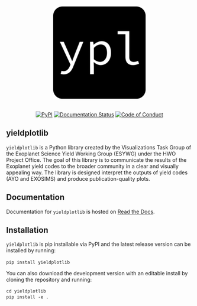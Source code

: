 <p align="center">
  <img width = 250 src="https://raw.githubusercontent.com/coreyspohn/yieldplotlib/main/docs/_static/logo.png" alt="yieldplotlib logo" />
  <br><br>
</p>

<p align="center">
  <a href="https://pypi.org/project/yieldplotlib/"><img src="https://img.shields.io/pypi/v/yieldplotlib.svg?style=flat-square&logo=pypi" alt="PyPI"/></a>
  <a href="https://yieldplotlib.readthedocs.io"><img src="https://readthedocs.org/projects/yieldplotlib/badge/?version=latest&style=flat-square" alt="Documentation Status"/></a>
  <a href="https://github.com/coreyspohn/yieldplotlib/?tab=coc-ov-file"><img src="https://img.shields.io/badge/Contributor%20Covenant-2.1-4baaaa.svg" alt="Code of Conduct"/></a>
</p>
<!-- <a href="https://github.com/coreyspohn/yieldplotlib/actions/workflows/ci.yml/"><img src="https://img.shields.io/github/actions/workflow/status/coreyspohn/yieldplotlib/ci.yml?branch=main&logo=github&style=flat-square" alt="CI"/></a> -->


yieldplotlib
---------------------
`yieldplotlib` is a Python library created by the Visualizations Task Group of
the Exoplanet Science Yield Working Group (ESYWG) under the HWO Project Office. 
The goal of this library is to communicate the results of the Exoplanet yield codes 
to the broader community in a clear and visually appealing way. The library is 
designed interpret the outputs of yield codes (AYO and EXOSIMS) and produce 
publication-quality plots.

Documentation
---------------------

Documentation for `yieldplotlib` is hosted on 
[Read the Docs](https://yieldplotlib.readthedocs.io/en/latest/#).

Installation
---------------------

`yieldplotlib` is pip installable via PyPI and the latest release version can 
be installed by running:

`pip install yieldplotlib`

You can also download the development version with an editable install by 
cloning the repository and running:

```
cd yieldplotlib 
pip install -e .
```